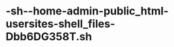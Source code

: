 -sh--home-admin-public_html-usersites-shell_files-Dbb6DG358T.sh
===============================================================
